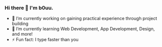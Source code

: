 ### Hi there 👋 I'm b0uu.

- 🔭 I’m currently working on gaining practical experience through project building
- 🌱 I’m currently learning Web Development, App Development, Design, and more!
- ⚡ Fun fact: I type faster than you

<!--
**b0uu/b0uu** is a ✨ _special_ ✨ repository because its `README.md` (this file) appears on your GitHub profile.

Here are some ideas to get you started:

- 🔭 I’m currently working on ...
- 🌱 I’m currently learning ...
- 👯 I’m looking to collaborate on ...
- 🤔 I’m looking for help with ...
- 💬 Ask me about ...
- 📫 How to reach me: ...
- 😄 Pronouns: ...
- ⚡ Fun fact: ...
-->
